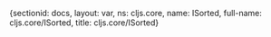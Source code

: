 {sectionid: docs, layout: var, ns: cljs.core, name: ISorted, full-name: cljs.core/ISorted,
  title: cljs.core/ISorted}
